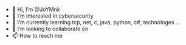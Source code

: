 - 👋 Hi, I’m @JoYMnk
- 👀 I’m interested in cybersecurity
- 🌱 I’m currently learning tcp, net, c, java, python, c#, technologes ...
- 💞️ I’m looking to collaborate on
- 📫 How to reach me 

<!---
JoYMnk/JoYMnk is a ✨ special ✨ repository because its `README.md` (this file) appears on your GitHub profile.
You can click the Preview link to take a look at your changes.
--->
